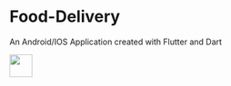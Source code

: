 # Food-Delivery
 An Android/IOS Application created with Flutter and Dart
 
<img src="https://media.giphy.com/media/CIuQ3sN92dwqX6zSE4/giphy.gif" width="40" height="40" />
